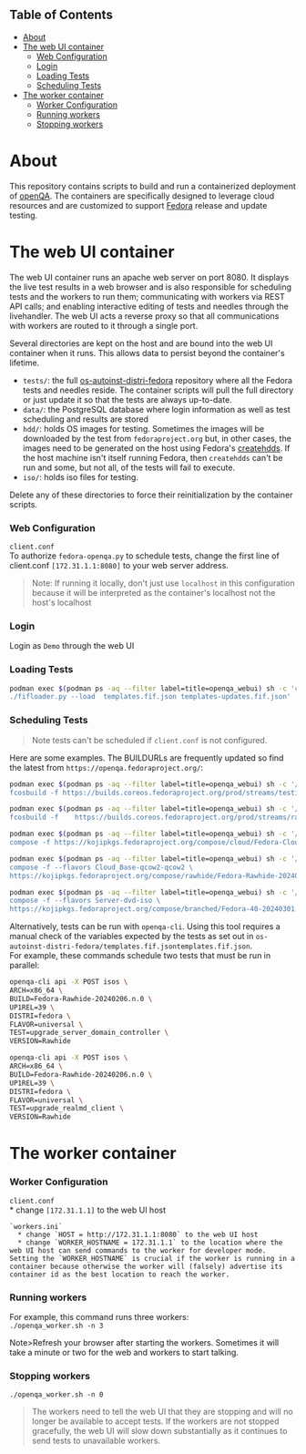 
## Table of Contents

- [About](#about)
- [The web UI container](#The-web-UI-container)
    - [Web Configuration](#web-configuration)
    - [Login](#login)
    - [Loading Tests](#loading-tests)
    - [Scheduling Tests](#scheduling-tests)
- [The worker container](#The-worker-container)
    - [Worker Configuration](#worker-configuration)
    - [Running workers](#running-workers)
    - [Stopping workers](#stopping-workers)

# About  
This repository contains scripts to build and run a containerized deployment of [openQA](https://github.com/os-autoinst).  The containers are specifically designed to leverage cloud resources and are customized to support [Fedora](https://fedoraproject.org/wiki/OpenQA) release and update testing. 

# The web UI container  

The web UI container runs an apache web server on port 8080.  It displays the live test results in a web browser and is also responsible for scheduling tests and the workers to run them; communicating with workers via REST API calls; and enabling interactive editing of tests and needles through the livehandler. The web UI acts a reverse proxy so that all communications with workers are routed to it through a single port.  

Several directories are kept on the host and are bound into the web UI container when it runs. This allows data to persist beyond the container's lifetime.  
* `tests/`: the full [os-autoinst-distri-fedora](https://pagure.io/fedora-qa/os-autoinst-distri-fedora) repository where all the Fedora tests and needles reside.  The container scripts will pull the full directory or just update it so that the tests are always up-to-date.
* `data/`: the PostgreSQL database where login information as well as test scheduling and results are stored
* `hdd/`: holds OS images for testing.  Sometimes the images will be downloaded by the test from  `fedoraproject.org` but, in other cases, the images need to be generated on the host using Fedora's [createhdds](https://pagure.io/fedora-qa/createhdds).  If the host machine isn't itself running Fedora, then `createhdds` can't be run and some, but not all, of the tests will fail to execute.
* `iso/`: holds iso files for testing.
  
Delete any of these directories to force their reinitialization by the container scripts.

### Web Configuration    

`client.conf`  
 To authorize `fedora-openqa.py` to schedule tests, change the first line of client.conf `[172.31.1.1:8080]` to your web server address.  
>Note: If running it locally, don't just use `localhost` in this configuration because it will be interpreted as the container's localhost not the host's localhost

### Login
Login as `Demo` through the web UI

### Loading Tests  
```bash
podman exec $(podman ps -aq --filter label=title=openqa_webui) sh -c 'cd /var/lib/openqa/share/tests/fedora/;
./fifloader.py --load  templates.fif.json templates-updates.fif.json'
```
   
### Scheduling Tests

>Note tests can't be scheduled if `client.conf` is not configured.  

Here are some examples.
The BUILDURLs are frequently updated so find the latest from `https://openqa.fedoraproject.org/`:   

```bash
podman exec $(podman ps -aq --filter label=title=openqa_webui) sh -c '/fedora_openqa/fedora-openqa.py \
fcosbuild -f https://builds.coreos.fedoraproject.org/prod/streams/testing-devel/builds/39.20240229.20.0/x86_64'
```
```bash
podman exec $(podman ps -aq --filter label=title=openqa_webui) sh -c '/fedora_openqa/fedora-openqa.py \
fcosbuild -f  	https://builds.coreos.fedoraproject.org/prod/streams/rawhide/builds/41.20240302.91.0/x86_64'
```

```bash
podman exec $(podman ps -aq --filter label=title=openqa_webui) sh -c '/fedora_openqa/fedora-openqa.py \
compose -f https://kojipkgs.fedoraproject.org/compose/cloud/Fedora-Cloud-39-20240301.0/compose'
```

```bash
podman exec $(podman ps -aq --filter label=title=openqa_webui) sh -c '/fedora_openqa/fedora-openqa.py \
compose -f --flavors Cloud_Base-qcow2-qcow2 \
https://kojipkgs.fedoraproject.org/compose/rawhide/Fedora-Rawhide-20240301.n.0/compose'
```

```bash
podman exec $(podman ps -aq --filter label=title=openqa_webui) sh -c '/fedora_openqa/fedora-openqa.py \
compose -f --flavors Server-dvd-iso \
https://kojipkgs.fedoraproject.org/compose/branched/Fedora-40-20240301.n.0/compose'
```

Alternatively, tests can be run with `openqa-cli`.
Using this tool requires a manual check of the variables expected by the tests as set out in `os-autoinst-distri-fedora/templates.fif.jsontemplates.fif.json`.  
For example, these commands schedule two tests that must be run in parallel:  

```bash
openqa-cli api -X POST isos \
ARCH=x86_64 \
BUILD=Fedora-Rawhide-20240206.n.0 \
UP1REL=39 \
DISTRI=fedora \
FLAVOR=universal \
TEST=upgrade_server_domain_controller \
VERSION=Rawhide

openqa-cli api -X POST isos \
ARCH=x86_64 \
BUILD=Fedora-Rawhide-20240206.n.0 \
UP1REL=39 \
DISTRI=fedora \
FLAVOR=universal \
TEST=upgrade_realmd_client \
VERSION=Rawhide
```

# The worker container

### Worker Configuration    
  `client.conf`  
     * change `[172.31.1.1]` to the web UI host  

    `workers.ini`  
      * change `HOST = http://172.31.1.1:8080` to the web UI host  
      * change `WORKER_HOSTNAME = 172.31.1.1` to the location where the web UI host can send commands to the worker for developer mode.  Setting the `WORKER_HOSTNAME` is crucial if the worker is running in a container because otherwise the worker will (falsely) advertise its container id as the best location to reach the worker.  

### Running workers     
For example, this command runs three workers:  
`./openqa_worker.sh -n 3` 

Note>Refresh your browser after starting the workers. Sometimes it will take a minute or two for the web and workers to start talking.  

### Stopping workers     
`./openqa_worker.sh -n 0`  
>The workers need to tell the web UI that they are stopping and will no longer be available to accept tests.  If the workers are not stopped gracefully, the web UI will slow down substantially as it continues to send tests to unavailable workers.  

